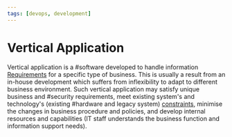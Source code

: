 ```yaml
---
tags: [devops, development]
---
```


# Vertical Application

Vertical application is a #software developed to handle information
[Requirements](202303251303.md) for a specific type of business. This is usually
a result from an in-house development which suffers from inflexibility to adapt
to different business environment. Such vertical application may satisfy unique
business and #security requirements, meet existing system's and technology's
(existing #hardware and legacy system) [constraints](202303250956.md), minimise
the changes in business procedure and policies, and develop internal resources
and capabilities (IT staff understands the business function and information
support needs).
